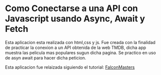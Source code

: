 # Como Conectarse a una API con Javascript usando Async, Await y Fetch
Esta aplicacion esta realizada con html,css y js. Fue creada con la finalidad de practicar la conexion a un API obtenida de la web TMDB, dicha app muestra las pelicula mas populares sugun dicha pagina.
Se practico en uso de asyn await para hacer dicha peticion.





Esta aplicacion fue relaizada siguiendo el tutorial: [FalconMasters](http://www.falconmasters.com)
